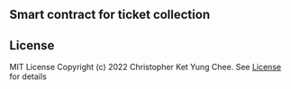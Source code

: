## Smart contract for ticket collection

## License 
MIT License
Copyright (c) 2022 Christopher Ket Yung Chee. See [License](https://github.com/ketyung/tm_collections_contract/blob/master/LICENSE.md) for details
